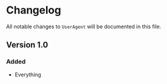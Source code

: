 # Changelog

All notable changes to `UserAgent` will be documented in this file.

## Version 1.0

### Added
- Everything
